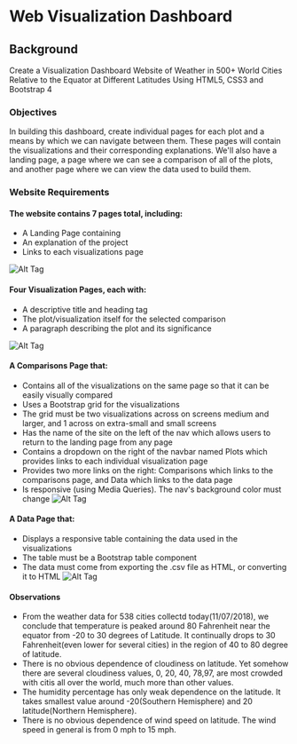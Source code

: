 # Web Visualization Dashboard
[]()
## Background
Create a Visualization Dashboard Website of Weather in 500+ World Cities Relative to the Equator at Different Latitudes Using HTML5, CSS3 and Bootstrap 4
### Objectives 
In building this dashboard, create individual pages for each plot and a means by which we can navigate between them. These pages will contain the visualizations and their corresponding explanations. We'll also have a landing page, a page where we can see a comparison of all of the plots, and another page where we can view the data used to build them.

### Website Requirements
#### The website contains 7 pages total, including:
- A Landing Page containing
- An explanation of the project
- Links to each visualizations page

![Alt Tag](https://github.com/PetraLee2019/Web-Visualization-Dashboard-Latitude-/blob/master/Images/landing_page.png?raw=true)

#### Four Visualization Pages, each with:
- A descriptive title and heading tag
- The plot/visualization itself for the selected comparison
- A paragraph describing the plot and its significance

![Alt Tag](https://github.com/PetraLee2019/Web-Visualization-Dashboard-Latitude-/blob/master/Images/visualizations_page.png?raw=true)

#### A Comparisons Page that:
- Contains all of the visualizations on the same page so that it can be easily visually compared
- Uses a Bootstrap grid for the visualizations
- The grid must be two visualizations across on screens medium and larger, and 1 across on extra-small and small screens
- Has the name of the site on the left of the nav which allows users to return to the landing page from any page
- Contains a dropdown on the right of the navbar named Plots which provides links to each individual visualization page
- Provides two more links on the right: Comparisons which links to the comparisons page, and Data which links to the data page
- Is responsive (using Media Queries). The nav's background color must change
![Alt Tag](https://github.com/PetraLee2019/Web-Visualization-Dashboard-Latitude-/blob/master/Images/comparisons_page.png?raw=true)

#### A Data Page that:
- Displays a responsive table containing the data used in the visualizations
- The table must be a Bootstrap table component
- The data must come from exporting the .csv file as HTML, or converting it to HTML
![Alt Tag](https://github.com/PetraLee2019/Web-Visualization-Dashboard-Latitude-/blob/master/Images/data_page.png?raw=true)

#### Observations
- From the weather data for 538 cities collectd today(11/07/2018), we conclude that temperature is peaked around 80 Fahrenheit near the equator from -20 to 30 degrees of Latitude. It continually drops to 30 Fahrenheit(even lower for several cities) in the region of 40 to 80 degree of latitude.
- There is no obvious dependence of cloudiness on latitude. Yet somehow there are several cloudiness values, 0, 20, 40, 78,97, are most crowded with citis all over the world, much more than other values.
- The humidity percentage has only weak dependence on the latitude. It takes smallest value around -20(Southern Hemisphere) and 20 latitude(Northern Hemisphere).
- There is no obvious dependence of wind speed on latitude. The wind speed in general is from 0 mph to 15 mph.
